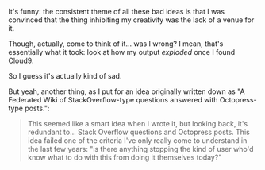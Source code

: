 It's funny: the consistent theme of all these bad ideas is that I was convinced that the thing inhibiting my creativity was the lack of a venue for it.

Though, actually, come to think of it... was I wrong? I mean, that's essentially what it took: look at how my output *exploded* once I found Cloud9.

So I guess it's actually kind of sad.

But yeah, another thing, as I put for an idea originally written down as "A Federated Wiki of StackOverflow-type questions answered with Octopress-type posts.":

> This seemed like a smart idea when I wrote it, but looking back, it's redundant to... Stack Overflow questions and Octopress posts. This idea failed one of the criteria I've only really come to understand in the last few years: "is there anything stopping the kind of user who'd know what to do with this from doing it themselves today?"


